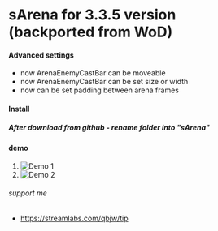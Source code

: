 # sArena for 3.3.5 version (backported from WoD)

#### Advanced settings
* now ArenaEnemyCastBar can be moveable
* now ArenaEnemyCastBar can be set size or width
* now can be set padding between arena frames

#### Install
##### After download from github - rename folder into "sArena"

#### demo
1. ![Demo 1](https://i.imgur.com/TuUC1ms.png)
2. ![Demo 2](https://i.imgur.com/QC3B0mJ.png)

###### support me
* https://streamlabs.com/qbjw/tip
